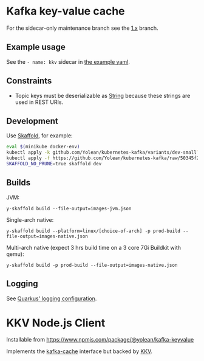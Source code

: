 
# Kafka key-value cache

For the sidecar-only maintenance branch see the [1.x](https://github.com/Yolean/kafka-keyvalue/tree/1.x) branch.

## Example usage

See the `- name: kkv` sidecar in [the example yaml](kontrakt/kkv-example.yaml).

## Constraints

 * Topic keys must be deserializable as [String](https://kafka.apache.org/21/javadoc/org/apache/kafka/common/serialization/Serdes.html#String--) because these strings are used in REST URIs.

## Development

Use [Skaffold](), for example:

```bash
eval $(minikube docker-env)
kubectl apply -k github.com/Yolean/kubernetes-kafka/variants/dev-small?ref=v6.0.0
kubectl apply -f https://github.com/Yolean/kubernetes-kafka/raw/50345f266287861d7964d3339a2c2a28e79db2fe/variants/prometheus-operator-example/k8s-cluster-rbac.yaml
SKAFFOLD_NO_PRUNE=true skaffold dev
```

## Builds

JVM:

```
y-skaffold build --file-output=images-jvm.json
```

Single-arch native:

```
y-skaffold build --platform=linux/[choice-of-arch] -p prod-build --file-output=images-native.json
```

Multi-arch native
(expect 3 hrs build time on a 3 core 7Gi Buildkit with qemu):

```
y-skaffold build -p prod-build --file-output=images-native.json
```

## Logging

See [Quarkus' logging configuration](https://quarkus.io/guides/logging-guide).

# KKV Node.js Client

Installable from https://www.npmjs.com/package/@yolean/kafka-keyvalue

Implements the [kafka-cache](https://github.com/Yolean/kafka-cache/) interface but backed by [KKV](https://github.com/Yolean/kafka-keyvalue/).
